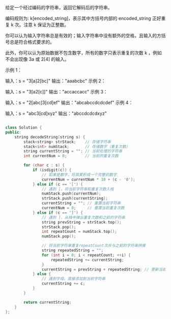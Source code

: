 
给定一个经过编码的字符串，返回它解码后的字符串。

编码规则为: k[encoded_string]，表示其中方括号内部的 encoded_string 正好重复 k 次。注意 k 保证为正整数。

你可以认为输入字符串总是有效的；输入字符串中没有额外的空格，且输入的方括号总是符合格式要求的。

此外，你可以认为原始数据不包含数字，所有的数字只表示重复的次数 k ，例如不会出现像 3a 或 2[4] 的输入。

示例 1：

输入：s = "3[a]2[bc]"
输出："aaabcbc"
示例 2：

输入：s = "3[a2[c]]"
输出："accaccacc"
示例 3：

输入：s = "2[abc]3[cd]ef"
输出："abcabccdcdcdef"
示例 4：

输入：s = "abc3[cd]xyz"
输出："abccdcdcdxyz"

``` cpp

class Solution {
public:
    string decodeString(string s) {
        stack<string> strStack;    // 存储字符串
        stack<int> numStack;       // 存储数字（重复次数）
        string currentString = ""; // 当前处理的字符串
        int currentNum = 0;        // 当前的重复次数

        for (char c : s) {
            if (isdigit(c)) {
                // 如果是数字，将其累积成一个完整的数字
                currentNum = currentNum * 10 + (c - '0');
            } else if (c == '[') {
                // 遇到 [，将当前字符串和重复次数入栈
                numStack.push(currentNum);
                strStack.push(currentString);
                currentString = ""; // 重置当前字符串
                currentNum = 0;     // 重置当前重复次数
            } else if (c == ']') {
                // 遇到 ]，从栈中弹出重复次数和之前的字符串
                string prevString = strStack.top();
                strStack.pop();
                int repeatCount = numStack.top();
                numStack.pop();

                // 将当前字符串重复repeatCount次并与之前的字符串拼接
                string repeatedString = "";
                for (int i = 0; i < repeatCount; ++i) {
                    repeatedString += currentString;
                }
                currentString = prevString + repeatedString; // 更新当前字符串
            } else {
                // 遇到字母，直接添加到当前字符串
                currentString += c;
            }
        }

        return currentString;
    }
};
```
